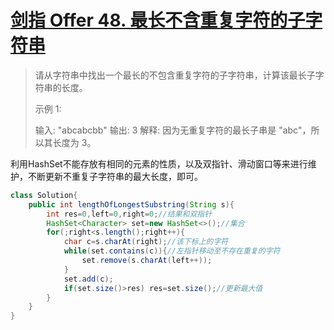 # [剑指 Offer 48. 最长不含重复字符的子字符串](https://leetcode-cn.com/problems/zui-chang-bu-han-zhong-fu-zi-fu-de-zi-zi-fu-chuan-lcof/)

>请从字符串中找出一个最长的不包含重复字符的子字符串，计算该最长子字符串的长度。
>
>示例 1:
>
>输入: "abcabcbb"
>输出: 3 
>解释: 因为无重复字符的最长子串是 "abc"，所以其长度为 3。

利用HashSet不能存放有相同的元素的性质，以及双指针、滑动窗口等来进行维护，不断更新不重复子字符串的最大长度，即可。

~~~java
class Solution{
    public int lengthOfLongestSubstring(String s){
        int res=0,left=0,right=0;//结果和双指针
        HashSet<Character> set=new HashSet<>();//集合
        for(;right<s.length();right++){
            char c=s.charAt(right);//该下标上的字符
            while(set.contains(c)){//左指针移动至不存在重复的字符
                set.remove(s.charAt(left++));
            }
            set.add(c);
            if(set.size()>res) res=set.size();//更新最大值
        }
    }
}
~~~

